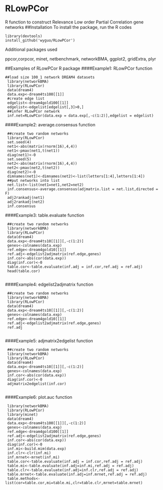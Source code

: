 # RLowPCor
R function to construct Relevance Low order Partial Correlation gene networks
##Installation
To install the package, run the R codes
```{r}
library(devtools)
install_github('wyguo/RLowPCor')
```
Additional packages used

ppcor,corpcor, minet, netbenchmark, networkBMA, ggplot2, gridExtra, plyr

##Examples of RLowPCor R package
####Example1: RLowPCor function
```{r,cache=T,include=T,message='hide',warning=F,eval=F}
##load size 100_1 network DREAM4 datasets
 library(networkBMA)
 library(RLowPCor)
 data(dream4)
 data.exp<-dream4ts100[[1]]
 #create edge list
 edgelist<-dream4gold100[[1]]
 edgelist<-edgelist[edgelist[,3]>0,]
 ##infer RLowPCor network
 inf.net=RLowPCor(data.exp = data.exp[,-c(1:2)],edgelist = edgelist)

```

####Example2: average.consensus function
```{r,cache=T,include=T,message='hide',warning=F}
 ##create two random networks
 library(RLowPCor)
 set.seed(4)
 net1<-abs(matrix(rnorm(16),4,4))
 net1<-pmax(net1,t(net1))
 diag(net1)<-0
 set.seed(5)
 net2<-abs(matrix(rnorm(16),4,4))
 net2<-pmax(net2,t(net2))
 diag(net2)<-0
 dimnames(net1)<-dimnames(net2)<-list(letters[1:4],letters[1:4])
 ##put networks into list
 net.list<-list(net1=net1,net2=net2)
 inf.consensus<-average.consensus(adjmatrix.list = net.list,directed = F)
 adj2rankadj(net1)
 adj2rankadj(net2)
 inf.consensus
```

####Example3: table.evaluate function
```{r,cache=T,include=T,message='hide',warning=F}
 ##create two random networks
 library(networkBMA)
 library(RLowPCor)
 data(dream4)
 data.exp<-dream4ts10[[1]][,-c(1:2)]
 genes<-colnames(data.exp)
 ref.edge<-dream4gold10[[1]]
 ref.adj<-edgelist2adjmatrix(ref.edge,genes)
 inf.cor<-abs(cor(data.exp))
 diag(inf.cor)<-0
 table.cor<-table.evaluate(inf.adj = inf.cor,ref.adj = ref.adj)
 head(table.cor)
 
```
####Example4: edgelist2adjmatrix function
```{r,cache=T,include=T,message='hide',warning=F}
 ##create two random networks
 library(networkBMA)
 library(RLowPCor)
 data(dream4)
 data.exp<-dream4ts10[[1]][,-c(1:2)]
 genes<-colnames(data.exp)
 ref.edge<-dream4gold10[[1]]
 ref.adj<-edgelist2adjmatrix(ref.edge,genes)
 ref.adj
 
```


####Example5: adjmatrix2edgelist function
```{r,cache=T,include=T,message='hide',warning=F}
 ##create two random networks
 library(networkBMA)
 library(RLowPCor)
 data(dream4)
 data.exp<-dream4ts10[[1]][,-c(1:2)]
 genes<-colnames(data.exp)
 inf.cor<-abs(cor(data.exp))
 diag(inf.cor)<-0
 adjmatrix2edgelist(inf.cor)
 
```

####Example6: plot.auc function
```{r,cache=T,include=T,message='hide',warning=F}
 library(networkBMA)
 library(RLowPCor)
 library(minet)
 data(dream4)
 data.exp<-dream4ts100[[1]][,-c(1:2)]
 genes<-colnames(data.exp)
 ref.edge<-dream4gold100[[1]]
 ref.adj<-edgelist2adjmatrix(ref.edge,genes)
 inf.cor<-abs(cor(data.exp))
 diag(inf.cor)<-0
 inf.mi<-build.mim(data.exp)
 inf.clr<-clr(inf.mi)
 inf.mrnet<-mrnet(inf.mi)
 table.cor<-table.evaluate(inf.adj = inf.cor,ref.adj = ref.adj)
 table.mi<-table.evaluate(inf.adj=inf.mi,ref.adj = ref.adj)
 table.clr<-table.evaluate(inf.adj=inf.clr,ref.adj = ref.adj)
 table.mrnet<-table.evaluate(inf.adj=inf.mrnet,ref.adj = ref.adj)
 table.methods<-list(cor=table.cor,mi=table.mi,clr=table.clr,mrnet=table.mrnet)
```
